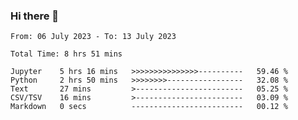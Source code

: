 ### Hi there 👋

<!--
**ututono/ututono** is a ✨ _special_ ✨ repository because its `README.md` (this file) appears on your GitHub profile.

Here are some ideas to get you started:

- 🔭 I’m currently working on ...
- 🌱 I’m currently learning ...
- 👯 I’m looking to collaborate on ...
- 🤔 I’m looking for help with ...
- 💬 Ask me about ...
- 📫 How to reach me: ...
- 😄 Pronouns: ...
- ⚡ Fun fact: ...
-->



<!--START_SECTION:waka-->

```text
From: 06 July 2023 - To: 13 July 2023

Total Time: 8 hrs 51 mins

Jupyter    5 hrs 16 mins   >>>>>>>>>>>>>>>----------   59.46 %
Python     2 hrs 50 mins   >>>>>>>>-----------------   32.08 %
Text       27 mins         >------------------------   05.25 %
CSV/TSV    16 mins         >------------------------   03.09 %
Markdown   0 secs          -------------------------   00.12 %
```

<!--END_SECTION:waka-->
